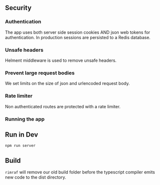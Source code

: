 ## Security
### Authentication
The app uses both server side session cookies AND json web tokens for authentication. In production sessions are persisted to a Redis database.
### Unsafe headers
Helment middleware is used to remove unsafe headers.
### Prevent large request bodies 
We set limits on the size of json and urlencoded request body. 
### Rate limiter
Non authenticated routes are protected with a rate limiter.


### Running the app
## Run in Dev
`npm run server`


## Build
`rimraf` will remove our old build folder before the typescript compiler emits new code to the dist directory.

